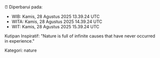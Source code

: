 ⏰ Diperbarui pada:
- WIB: Kamis, 28 Agustus 2025 13.39.24 UTC
- WITA: Kamis, 28 Agustus 2025 14.39.24 UTC
- WIT: Kamis, 28 Agustus 2025 15.39.24 UTC

Kutipan Inspiratif:
"Nature is full of infinite causes that have never occurred in experience."


Kategori: nature

